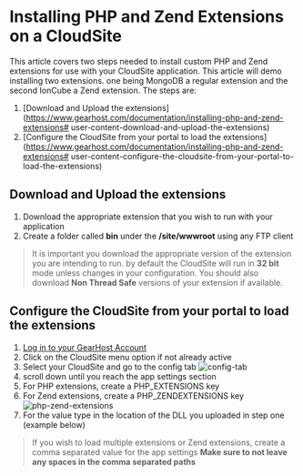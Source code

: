 # Installing PHP and Zend Extensions on a CloudSite

This article covers two steps needed to install custom PHP and Zend extensions for use with your CloudSite application. This article will demo installing two extensions.  one being MongoDB a regular extension and the second IonCube a Zend extension. The steps are:



1. [Download and Upload the extensions](https://www.gearhost.com/documentation/installing-php-and-zend-extensions# user-content-download-and-upload-the-extensions)
2. [Configure the CloudSite from your portal to load the extensions](https://www.gearhost.com/documentation/installing-php-and-zend-extensions# user-content-configure-the-cloudsite-from-your-portal-to-load-the-extensions)


## Download and Upload the extensions
1. Download the appropriate extension that you wish to run with your application
2. Create a folder called **bin** under the **/site/wwwroot** using any FTP client

> It is important you download the appropriate version of the extension you are intending to run.  by default the CloudSite will run in **32 bit** mode unless changes in your configuration.  You should also download **Non Thread Safe** versions of your extension if available.



## Configure the CloudSite from your portal to load the extensions
1. [Log in to your GearHost Account][login-link]
2. Click on the CloudSite menu option if not already active
3. Select your CloudSite and go to the config tab
	![config-tab]
4. scroll down until you reach the app settings section
5. For PHP extensions, create a PHP_EXTENSIONS key
6. For Zend extensions, create a PHP_ZENDEXTENSIONS key
	![php-zend-extensions]
7. For the value type in the location of the DLL you uploaded in step one (example below)

> If you wish to load multiple extensions or Zend extensions, create a comma separated value for the app settings **Make sure to not leave any spaces in the comma separated paths**



[Login-Link]:https://my.gearhost.com/Account/Login
[config-tab]: https://raw.githubusercontent.com/GearHost/docs/master/Images/tab-config.png
[php-zend-extensions]: https://raw.githubusercontent.com/GearHost/docs/master/Images/php-zend-extensions.PNG

